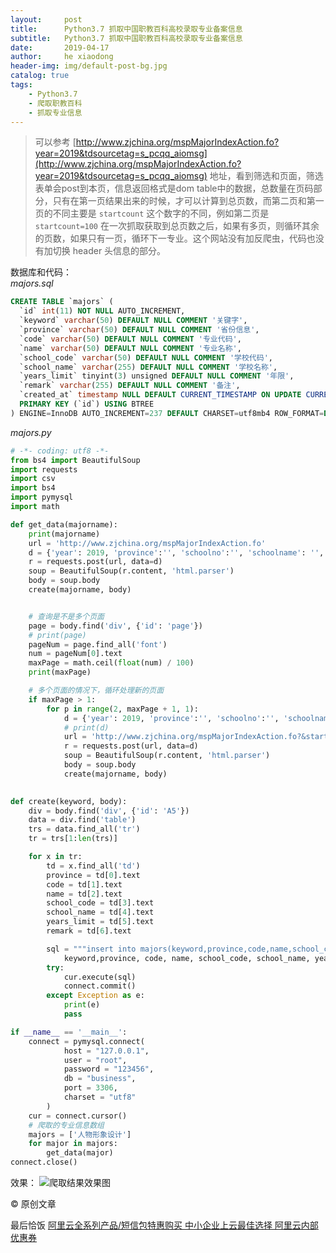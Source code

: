 ```yaml
---
layout:     post
title:      Python3.7 抓取中国职教百科高校录取专业备案信息
subtitle:   Python3.7 抓取中国职教百科高校录取专业备案信息
date:       2019-04-17
author:     he xiaodong
header-img: img/default-post-bg.jpg
catalog: true
tags:
    - Python3.7
    - 爬取职教百科
    - 抓取专业信息
---
```


> 可以参考 [http://www.zjchina.org/mspMajorIndexAction.fo?year=2019&tdsourcetag=s_pcqq_aiomsg](http://www.zjchina.org/mspMajorIndexAction.fo?year=2019&tdsourcetag=s_pcqq_aiomsg) 地址，看到筛选和页面，筛选表单会post到本页，信息返回格式是dom table中的数据，总数量在页码部分，只有在第一页结果出来的时候，才可以计算到总页数，而第二页和第一页的不同主要是 `startcount` 这个数字的不同，例如第二页是 `startcount=100` 在一次抓取获取到总页数之后，如果有多页，则循环其余的页数，如果只有一页，循环下一专业。这个网站没有加反爬虫，代码也没有加切换 header 头信息的部分。

数据库和代码：<br />
*majors.sql*
```sql
CREATE TABLE `majors` (
  `id` int(11) NOT NULL AUTO_INCREMENT,
  `keyword` varchar(50) DEFAULT NULL COMMENT '关键字',
  `province` varchar(50) DEFAULT NULL COMMENT '省份信息',
  `code` varchar(50) DEFAULT NULL COMMENT '专业代码',
  `name` varchar(50) DEFAULT NULL COMMENT '专业名称',
  `school_code` varchar(50) DEFAULT NULL COMMENT '学校代码',
  `school_name` varchar(255) DEFAULT NULL COMMENT '学校名称',
  `years_limit` tinyint(3) unsigned DEFAULT NULL COMMENT '年限',
  `remark` varchar(255) DEFAULT NULL COMMENT '备注',
  `created_at` timestamp NULL DEFAULT CURRENT_TIMESTAMP ON UPDATE CURRENT_TIMESTAMP,
  PRIMARY KEY (`id`) USING BTREE
) ENGINE=InnoDB AUTO_INCREMENT=237 DEFAULT CHARSET=utf8mb4 ROW_FORMAT=DYNAMIC;
```

*majors.py*
```python
# -*- coding: utf8 -*-
from bs4 import BeautifulSoup
import requests
import csv
import bs4
import pymysql
import math

def get_data(majorname):
    print(majorname)
    url = 'http://www.zjchina.org/mspMajorIndexAction.fo'
    d = {'year': 2019, 'province':'', 'schoolno':'', 'schoolname': '','majorno':'', 'majorname': majorname,'startcount': 0,'gopage':'', 'totalPages': 1,'page_size': 100}
    r = requests.post(url, data=d)
    soup = BeautifulSoup(r.content, 'html.parser')
    body = soup.body
    create(majorname, body)


    # 查询是不是多个页面
    page = body.find('div', {'id': 'page'})
    # print(page)
    pageNum = page.find_all('font')
    num = pageNum[0].text
    maxPage = math.ceil(float(num) / 100)
    print(maxPage)

    # 多个页面的情况下，循环处理新的页面
    if maxPage > 1:
        for p in range(2, maxPage + 1, 1):
            d = {'year': 2019, 'province':'', 'schoolno':'', 'schoolname': '','majorno':'', 'majorname': majorname,'startcount': 0,'gopage':'', 'totalPages': maxPage,'page_size': 100}
            # print(d)
            url = 'http://www.zjchina.org/mspMajorIndexAction.fo?&startcount=' + str((p - 1) * 100)
            r = requests.post(url, data=d)
            soup = BeautifulSoup(r.content, 'html.parser')
            body = soup.body
            create(majorname, body)

    
def create(keyword, body):
    div = body.find('div', {'id': 'A5'})
    data = div.find('table')
    trs = data.find_all('tr')
    tr = trs[1:len(trs)]

    for x in tr:
        td = x.find_all('td')
        province = td[0].text
        code = td[1].text
        name = td[2].text
        school_code = td[3].text
        school_name = td[4].text
        years_limit = td[5].text
        remark = td[6].text

        sql = """insert into majors(keyword,province,code,name,school_code,school_name,years_limit,remark) values ('{}','{}','{}','{}','{}','{}','{}','{}'); """.format(
            keyword,province, code, name, school_code, school_name, years_limit, remark)
        try:
            cur.execute(sql)
            connect.commit()
        except Exception as e:
            print(e)
            pass

if __name__ == '__main__':
    connect = pymysql.connect(
            host = "127.0.0.1",
            user = "root",
            password = "123456",
            db = "business",
            port = 3306,
            charset = "utf8"
        )
    cur = connect.cursor()
    # 爬取的专业信息数组
    majors = ['人物形象设计']
    for major in majors:
        get_data(major)
connect.close()
```

效果：
![爬取结果效果图](https://alpha2016.github.io/img/2019-04-17-python-crawler-majors-demo.jpg)

© 原创文章 

最后恰饭 [阿里云全系列产品/短信包特惠购买 中小企业上云最佳选择 阿里云内部优惠券](https://www.aliyun.com/minisite/goods?userCode=0amqgcs9)
